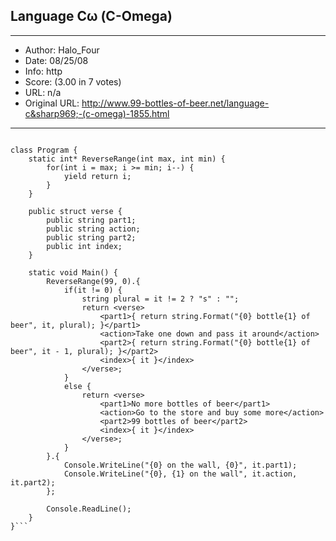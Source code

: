 
## Language Cω (C-Omega) ##
---
- Author: Halo_Four
- Date: 08/25/08
- Info: http
- Score:  (3.00 in 7 votes)
- URL: n/a
- Original URL: http://www.99-bottles-of-beer.net/language-c&sharp969;-(c-omega)-1855.html
---

```using System;

class Program {
	static int* ReverseRange(int max, int min) {
		for(int i = max; i >= min; i--) {
			yield return i;
		}
	}
	
	public struct verse {
		public string part1;
		public string action;
		public string part2;
		public int index;
	}

    static void Main() {
		ReverseRange(99, 0).{
			if(it != 0) {
				string plural = it != 2 ? "s" : "";
				return <verse>
					<part1>{ return string.Format("{0} bottle{1} of beer", it, plural); }</part1>
					<action>Take one down and pass it around</action>
					<part2>{ return string.Format("{0} bottle{1} of beer", it - 1, plural); }</part2>
					<index>{ it }</index>
				</verse>;
			}
			else {
				return <verse>
					<part1>No more bottles of beer</part1>
					<action>Go to the store and buy some more</action>
					<part2>99 bottles of beer</part2>
					<index>{ it }</index>
				</verse>;
			}
		}.{
			Console.WriteLine("{0} on the wall, {0}", it.part1);
			Console.WriteLine("{0}, {1} on the wall", it.action, it.part2);
		};
		
        Console.ReadLine();
    }
}```